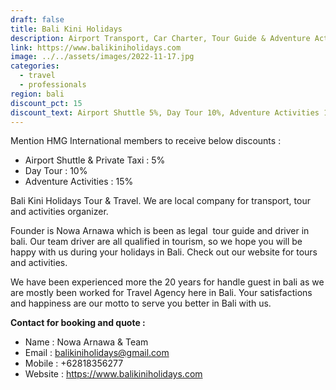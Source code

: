 ```yaml
---
draft: false
title: Bali Kini Holidays
description: Airport Transport, Car Charter, Tour Guide & Adventure Activities
link: https://www.balikiniholidays.com
image: ../../assets/images/2022-11-17.jpg
categories:
  - travel
  - professionals
region: bali
discount_pct: 15
discount_text: Airport Shuttle 5%, Day Tour 10%, Adventure Activities 15%
---
```

Mention HMG International members to receive below discounts :

* Airport Shuttle & Private Taxi : 5%
* Day Tour : 10%
* Adventure Activities : 15%

Bali Kini Holidays Tour & Travel. We are local company for transport, tour and activities organizer.

Founder is Nowa Arnawa which is been as legal  tour guide and driver in bali. Our team driver are all qualified in tourism, so we hope you will be happy with us during your holidays in Bali. Check out our website for tours and activities. 

We have been experienced more the 20 years for handle guest in bali as we are mostly been worked for Travel Agency here in Bali. Your satisfactions and happiness are our motto to serve you better in Bali with us.

**Contact for booking and quote :**

* Name : Nowa Arnawa & Team
* Email : balikiniholidays@gmail.com
* Mobile : +62818356277
* Website : https://www.balikiniholidays.com
